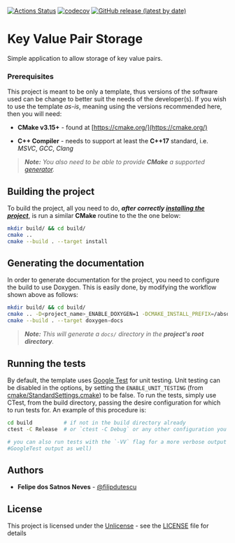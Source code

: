 [![Actions Status](https://github.com/Feupos/key_value_pair_storage/workflows/Ubuntu/badge.svg)](https://github.com/Feupos/key_value_pair_storage/actions)
[![codecov](https://codecov.io/gh/Feupos/key_value_pair_storage/branch/master/graph/badge.svg)](https://codecov.io/gh/Feupos/key_value_pair_storage)
[![GitHub release (latest by date)](https://img.shields.io/github/v/release/Feupos/key_value_pair_storage)](https://github.com/Feupos/key_value_pair_storage/releases)

# Key Value Pair Storage

Simple application to allow storage of key value pairs.

### Prerequisites

This project is meant to be only a template, thus versions of the software used
can be change to better suit the needs of the developer(s). If you wish to use the
template *as-is*, meaning using the versions recommended here, then you will need:

* **CMake v3.15+** - found at [https://cmake.org/](https://cmake.org/)

* **C++ Compiler** - needs to support at least the **C++17** standard, i.e. *MSVC*,
*GCC*, *Clang*

> ***Note:*** *You also need to be able to provide ***CMake*** a supported
[generator](https://cmake.org/cmake/help/latest/manual/cmake-generators.7.html).*

## Building the project

To build the project, all you need to do, ***after correctly
[installing the project](README.md#Installing)***, is run a similar **CMake** routine
to the the one below:

```bash
mkdir build/ && cd build/
cmake ..
cmake --build . --target install
```

## Generating the documentation

In order to generate documentation for the project, you need to configure the build
to use Doxygen. This is easily done, by modifying the workflow shown above as follows:

```bash
mkdir build/ && cd build/
cmake .. -D<project_name>_ENABLE_DOXYGEN=1 -DCMAKE_INSTALL_PREFIX=/absolute/path/to/custom/install/directory
cmake --build . --target doxygen-docs
```

> ***Note:*** *This will generate a `docs/` directory in the **project's root directory**.*

## Running the tests

By default, the template uses [Google Test](https://github.com/google/googletest/)
for unit testing. Unit testing can be disabled in the options, by setting the
`ENABLE_UNIT_TESTING` (from
[cmake/StandardSettings.cmake](cmake/StandardSettings.cmake)) to be false. To run
the tests, simply use CTest, from the build directory, passing the desire
configuration for which to run tests for. An example of this procedure is:

```bash
cd build          # if not in the build directory already
ctest -C Release  # or `ctest -C Debug` or any other configuration you wish to test

# you can also run tests with the `-VV` flag for a more verbose output (i.e.
#GoogleTest output as well)
```

## Authors

* **Felipe dos Satnos Neves** - [@filipdutescu](https://github.com/Feupos)

## License

This project is licensed under the [Unlicense](https://unlicense.org/) - see the
[LICENSE](LICENSE) file for details
